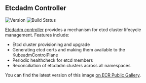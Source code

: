 ## **Etcdadm Controller**
![Version](https://img.shields.io/badge/version-v1.0.14-blue)
![Build Status](https://codebuild.us-west-2.amazonaws.com/badges?uuid=eyJlbmNyeXB0ZWREYXRhIjoiUTM2ZGs4R0p2QVVLamxqeW4zWEtPZkI0SXJXcVZGbXNyM3dEZXZTOUYyYUNmdXBmRm14a3NvcTBDMjZvWWFWU2I3RkEzSFVudVhRYWNQZGFuTWdJaWNnPSIsIml2UGFyYW1ldGVyU3BlYyI6IlN1UDBjNGlNbjg0RUxNcXMiLCJtYXRlcmlhbFNldFNlcmlhbCI6MX0%3D&branch=main)

[Etcdadm controller](https://github.com/aws/etcdadm-controller) provides a mechanism for etcd cluster lifecycle management. Features include:
* Etcd cluster provisioning and upgrade
* Generating etcd certs and making them available to the KubeadmControlPlane
* Periodic healthcheck for etcd members
* Reconciliation of etcdadm clusters across all namespaces

You can find the latest version of this image [on ECR Public Gallery](https://gallery.ecr.aws/eks-anywhere/aws/etcdadm-controller).
